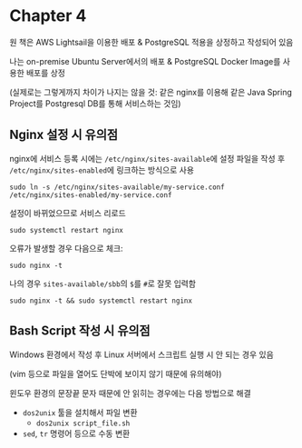 # Chapter 4

원 책은 AWS Lightsail을 이용한 배포 & PostgreSQL 적용을 상정하고 작성되어 있음

나는 on-premise Ubuntu Server에서의 배포 & PostgreSQL Docker Image를 사용한 배포를 상정

(실제로는 그렇게까지 차이가 나지는 않을 것: 같은 nginx를 이용해 같은 Java Spring Project를 Postgresql DB를 통해 서비스하는 것임)


## Nginx 설정 시 유의점

nginx에 서비스 등록 시에는
`/etc/nginx/sites-available`에 설정 파일을 작성 후 `/etc/nginx/sites-enabled`에 링크하는 방식으로 사용
```shell
sudo ln -s /etc/nginx/sites-available/my-service.conf /etc/nginx/sites-enabled/my-service.conf
```

설정이 바뀌었으므로 서비스 리로드
```shell
sudo systemctl restart nginx
```

오류가 발생할 경우 다음으로 체크:
```shell
sudo nginx -t
```
나의 경우 `sites-available/sbb`의 `$`를 `#`로 잘못 입력함

```shell
sudo nginx -t && sudo systemctl restart nginx
```

## Bash Script 작성 시 유의점

Windows 환경에서 작성 후 Linux 서버에서 스크립트 실행 시 안 되는 경우 있음

(vim 등으로 파일을 열어도 단박에 보이지 않기 때문에 유의해야)

윈도우 환경의 문장끝 문자 때문에 안 읽히는 경우에는 다음 방법으로 해결
* `dos2unix` 툴을 설치해서 파일 변환
  * `dos2unix script_file.sh`
* `sed`, `tr` 명령어 등으로 수동 변환

